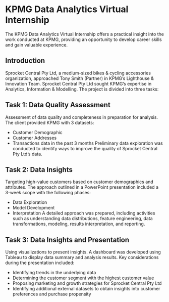 # KPMG Data Analytics Virtual Internship

The KPMG Data Analytics Virtual Internship offers a practical insight into the work conducted at KPMG, providing an opportunity to develop career skills and gain valuable experience.

## Introduction

Sprocket Central Pty Ltd, a medium-sized bikes & cycling accessories organization, approached Tony Smith (Partner) in KPMG’s Lighthouse & Innovation Team. Sprocket Central Pty Ltd sought KPMG’s expertise in Analytics, Information & Modelling. The project is divided into three tasks:

## Task 1: Data Quality Assessment

Assessment of data quality and completeness in preparation for analysis. The client provided KPMG with 3 datasets:
- Customer Demographic
- Customer Addresses
- Transactions data in the past 3 months
Preliminary data exploration was conducted to identify ways to improve the quality of Sprocket Central Pty Ltd’s data.

## Task 2: Data Insights

Targeting high-value customers based on customer demographics and attributes. The approach outlined in a PowerPoint presentation included a 3-week scope with the following phases:
- Data Exploration
- Model Development
- Interpretation
A detailed approach was prepared, including activities such as understanding data distributions, feature engineering, data transformations, modeling, results interpretation, and reporting.

## Task 3: Data Insights and Presentation

Using visualizations to present insights. A dashboard was developed using Tableau to display data summary and analysis results. Key considerations during the presentation included:
- Identifying trends in the underlying data
- Determining the customer segment with the highest customer value
- Proposing marketing and growth strategies for Sprocket Central Pty Ltd
- Identifying additional external datasets to obtain insights into customer preferences and purchase propensity
